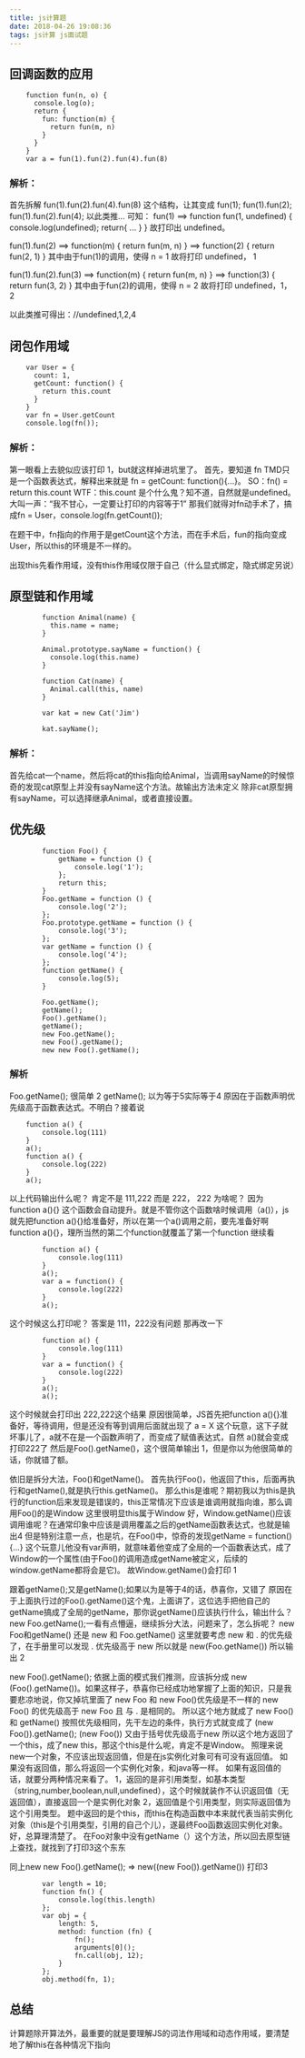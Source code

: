 ```yaml
---
title: js计算题
date: 2018-04-26 19:08:36
tags: js计算 js面试题
---
```

## 回调函数的应用
```JS
    function fun(n, o) {
      console.log(o);
      return {
        fun: function(m) {
          return fun(m, n)
        }
      }
    }
    var a = fun(1).fun(2).fun(4).fun(8)
```
### 解析：
首先拆解 fun(1).fun(2).fun(4).fun(8) 这个结构，让其变成
fun(1);
fun(1).fun(2);
fun(1).fun(2).fun(4);
以此类推...
可知：
fun(1) ==> function fun(1, undefined) { console.log(undefined); return{ ... } }   故打印出 undefined。

fun(1).fun(2) ==> function(m) { return fun(m, n) }  ==> function(2) { return fun(2, 1) } 其中由于fun(1)的调用，使得 n = 1 故将打印 undefined， 1

fun(1).fun(2).fun(3) ==> function(m) { return fun(m, n) }  ==> function(3) { return fun(3, 2) } 其中由于fun(2)的调用，使得 n = 2 故将打印 undefined，1，2

以此类推可得出：//undefined,1,2,4

## 闭包作用域
```JS
    var User = {
      count: 1,
      getCount: function() {
        return this.count
      }
    }
    var fn = User.getCount
    console.log(fn());
```
### 解析：
第一眼看上去貌似应该打印 1，but就这样掉进坑里了。
首先，要知道 fn TMD只是一个函数表达式，解释出来就是 fn = getCount: function(){...}。
SO：fn() = return this.count
WTF：this.count 是个什么鬼？知不道，自然就是undefined。
大叫一声：“我不甘心，一定要让打印的内容等于1”
那我们就得对fn动手术了，搞成fn = User，console.log(fn.getCount());

在题干中，fn指向的作用于是getCount这个方法，而在手术后，fun的指向变成User，所以this的环境是不一样的。

出现this先看作用域，没有this作用域仅限于自己（什么显式绑定，隐式绑定另说）

## 原型链和作用域
```JS
        function Animal(name) {
          this.name = name;
        }

        Animal.prototype.sayName = function() {
          console.log(this.name)
        }

        function Cat(name) {
          Animal.call(this, name)
        }

        var kat = new Cat('Jim')

        kat.sayName();
```
### 解析：
首先给cat一个name，然后将cat的this指向给Animal，当调用sayName的时候惊奇的发现cat原型上并没有sayName这个方法。故输出方法未定义
除非cat原型拥有sayName，可以选择继承Animal，或者直接设置。

## 优先级
```JS
        function Foo() {
            getName = function () {
                console.log('1');
            };
            return this;
        }
        Foo.getName = function () {
            console.log('2');
        };
        Foo.prototype.getName = function () {
            console.log('3');
        };
        var getName = function () {
            console.log('4');
        };
        function getName() {
            console.log(5);
        }

        Foo.getName();
        getName();
        Foo().getName();
        getName();
        new Foo.getName();
        new Foo().getName();
        new new Foo().getName();
```
### 解析
Foo.getName();  很简单  2
getName(); 以为等于5实际等于4 原因在于函数声明优先级高于函数表达式。不明白？接着说

```JS
    function a() {
        console.log(111)
    }
    a();
    function a() {
        console.log(222)
    }
    a();
```
以上代码输出什么呢？
肯定不是 111,222
而是 222， 222
为啥呢？
因为 function a(){} 这个函数会自动提升。就是不管你这个函数啥时候调用（a()），js就先把function a(){}给准备好，所以在第一个a()调用之前，要先准备好啊function a(){}，理所当然的第二个function就覆盖了第一个function
继续看
```JS
        function a() {
            console.log(111)
        }
        a();
        var a = function() {
            console.log(222)
        }
        a();
```
这个时候这么打印呢？
答案是 111，222没有问题
那再改一下

```JS
        function a() {
            console.log(111)
        }
        var a = function() {
            console.log(222)
        }
        a();
        a();
```
这个时候就会打印出 222,222这个结果
原因很简单，JS首先把function a(){}准备好，等待调用，但是还没有等到调用后面就出现了 a = X 这个玩意，这下子就坏事儿了，a就不在是一个函数声明了，而变成了赋值表达式，自然 a()就会变成打印222了
然后是Foo().getName()，这个很简单输出 1，但是你以为他很简单的话，你就错了额。

依旧是拆分大法，Foo()和getName()。
首先执行Foo()，他返回了this，后面再执行和getName(),就是执行this.getName()。
那么this是谁呢？期初我以为this是执行的function后来发现是错误的，this正常情况下应该是谁调用就指向谁，那么调用Foo()的是Window
这里很明显this属于Window
好，Window.getName()应该调用谁呢？在通常印象中应该是调用覆盖之后的getName函数表达式，也就是输出4
但是特别注意一点，也是坑，在Foo()中，惊奇的发现getName = function() {...} 这个玩意儿他没有var声明，就意味着他变成了全局的一个函数表达式，成了Window的一个属性(由于Foo()的调用造成getName被定义，后续的window.getName都将会是它)。
故Window.getName()会打印 1

跟着getName();又是getName();如果以为是等于4的话，恭喜你，又错了
原因在于上面执行过的Foo().getName()这个鬼，上面讲了，这位选手把他自己的getName搞成了全局的getName，那你说getName()应该执行什么，输出什么？
new Foo.getName();一看有点懵逼，继续拆分大法，问题来了，怎么拆呢？
new Foo和getName() 还是 new 和 Foo.getName()
这里就要考虑  new 和 . 的优先级了，在手册里可以发现 . 优先级高于 new 所以就是 new(Foo.getName())
所以输出 2

new Foo().getName();
依据上面的模式我们推测，应该拆分成 new (Foo().getName())。如果这样子，恭喜你已经成功地掌握了上面的知识，只是我要悲凉地说，你又掉坑里面了
new Foo 和 new Foo()优先级是不一样的 new Foo() 的优先级高于 new Foo 且 与 . 是相同的。
所以这个地方就成了 new Foo() 和 getName() 按照优先级相同，先干左边的条件，执行方式就变成了  (new Foo()).getName();
(new Foo()) 又由于括号优先级高于new 所以这个地方返回了一个this，成了new this，那这个this是什么呢，肯定不是Window。
照理来说new一个对象，不应该出现返回值，但是在js实例化对象可有可没有返回值。
如果没有返回值，那么将返回一个实例化对象，和java等一样。
如果有返回值的话，就要分两种情况来看了。
1，返回的是非引用类型，如基本类型（string,number,boolean,null,undefined），这个时候就装作不认识返回值（无返回值），直接返回一个是实例化对象
2，返回值是个引用类型，则实际返回值为这个引用类型。
题中返回的是个this，而this在构造函数中本来就代表当前实例化对象（this是个引用类型，引用的自己个儿），遂最终Foo函数返回实例化对象。
好，总算理清楚了。
在Foo对象中没有getName（）这个方法，所以回去原型链上查找，就找到了打印3这个东东

同上new new Foo().getName(); => new((new Foo()).getName()) 打印3

```JS
        var length = 10;
        function fn() {
            console.log(this.length)
        };
        var obj = {
            length: 5,
            method: function (fn) {
                fn();
                arguments[0]();
                fn.call(obj, 12);
            }
        };
        obj.method(fn, 1);
```
## 总结
计算题除开算法外，最重要的就是要理解JS的词法作用域和动态作用域，要清楚地了解this在各种情况下指向
